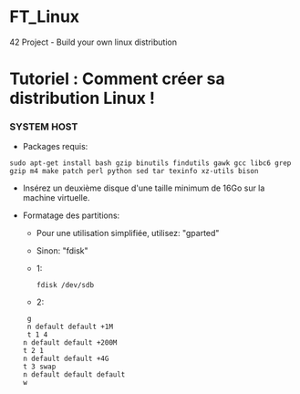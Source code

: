 # FT_Linux
42 Project - Build your own linux distribution


# Tutoriel : Comment créer sa distribution Linux !

### SYSTEM HOST

* Packages requis: 
```
sudo apt-get install bash gzip binutils findutils gawk gcc libc6 grep gzip m4 make patch perl python sed tar texinfo xz-utils bison 
```
* Insérez un deuxième disque d'une taille minimum de 16Go sur la machine virtuelle.

* Formatage des partitions:
  * Pour une utilisation simplifiée, utilisez: "gparted"
  * Sinon: "fdisk"

  * 1:
    ```
    fdisk /dev/sdb
    ```
  * 2:
   ```
    g
    n default default +1M
    t 1 4
   n default default +200M
   t 2 1
   n default default +4G
   t 3 swap
   n default default default
   w
   ```
